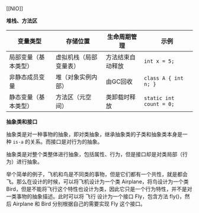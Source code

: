 ---
---
[[NIO]]

**堆栈、方法区**

| **变量类型**   | **存储位置**    | **生命周期管理** | **示例**                  |
| ---------- | ----------- | ---------- | ----------------------- |
| 局部变量（基本类型） | 虚拟机栈（局部变量表） | 方法结束自动释放   | `int x = 5;`            |
| 非静态成员变量    | 堆（对象实例内部）   | 由GC回收      | `class A { int n; }`    |
| 静态变量（基本类型） | 方法区（元空间）    | 类卸载时释放     | `static int count = 0;` |
**抽象类和接口**

抽象类是对一种事物的抽象，即对类抽象，继承抽象类的子类和抽象类本身是一种 `is-a` 的关系。而接口是对行为的抽象。

抽象类是对整个类整体进行抽象，包括属性、行为，但是接口却是对类局部（行为）进行抽象。

举个简单的例子，飞机和鸟是不同类的事物，但是它们都有一个共性，就是都会飞。那么在设计的时候，可以将飞机设计为一个类 Airplane，将鸟设计为一个类 Bird，但是不能将飞行这个特性也设计为类，因此它只是一个行为特性，并不是对一类事物的抽象描述。此时可以将 飞行 设计为一个接口 Fly，包含方法 fly()，然后 Airplane 和 Bird 分别根据自己的需要实现 Fly 这个接口。



